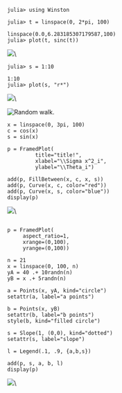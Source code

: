 
~~~~{.julia}
julia> using Winston

julia> t = linspace(0, 2*pi, 100)

linspace(0.0,6.283185307179587,100)
julia> plot(t, sinc(t))

~~~~~~~~~~~~~


![](figures/winston_formats_1_1.svg)\ 


~~~~{.julia}
julia> s = 1:10

1:10
julia> plot(s, "r*")
~~~~~~~~~~~~~


![](figures/winston_formats_1_2.svg)\ 






![Random walk.](figures/winston_formats_random_1.svg)




~~~~{.julia}
x = linspace(0, 3pi, 100)
c = cos(x)
s = sin(x)

p = FramedPlot(
         title="title!",
         xlabel="\\Sigma x^2_i",
         ylabel="\\Theta_i")

add(p, FillBetween(x, c, x, s))
add(p, Curve(x, c, color="red"))
add(p, Curve(x, s, color="blue"))
display(p)

~~~~~~~~~~~~~


![](figures/winston_formats_3_1.svg)\ 


~~~~{.julia}

p = FramedPlot(
     aspect_ratio=1,
     xrange=(0,100),
     yrange=(0,100))

n = 21
x = linspace(0, 100, n)
yA = 40 .+ 10randn(n)
yB = x .+ 5randn(n)

a = Points(x, yA, kind="circle")
setattr(a, label="a points")

b = Points(x, yB)
setattr(b, label="b points")
style(b, kind="filled circle")

s = Slope(1, (0,0), kind="dotted")
setattr(s, label="slope")

l = Legend(.1, .9, {a,b,s})

add(p, s, a, b, l)
display(p)
~~~~~~~~~~~~~


![](figures/winston_formats_3_2.svg)\ 

